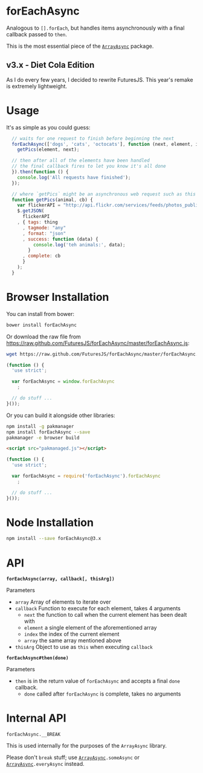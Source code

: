 forEachAsync
===

Analogous to `[].forEach`, but handles items asynchronously with a final callback passed to `then`.

This is the most essential piece of the [`ArrayAsync`](https://github.com/FuturesJS/ArrayAsync) package.

v3.x - Diet Cola Edition
---

As I do every few years, I decided to rewrite FuturesJS.
This year's remake is extremely lightweight.

Usage
===

It's as simple as you could guess:

```javascript
  // waits for one request to finish before beginning the next
  forEachAsync(['dogs', 'cats', 'octocats'], function (next, element, index, array) {
    getPics(element, next);

  // then after all of the elements have been handled
  // the final callback fires to let you know it's all done
  }).then(function () {
    console.log('All requests have finished');
  });

  // where `getPics` might be an asynchronous web request such as this
  function getPics(animal, cb) {
    var flickerAPI = "http://api.flickr.com/services/feeds/photos_public.gne?jsoncallback=?";
    $.getJSON(
      flickerAPI
    , { tags: thing
      , tagmode: "any"
      , format: "json"
      , success: function (data) {
          console.log('teh animals:', data);
        }
      , complete: cb
      }
    );
  }
```


Browser Installation
===

You can install from bower:

```bash
bower install forEachAsync
```

Or download the raw file from <https://raw.github.com/FuturesJS/forEachAsync/master/forEachAsync.js>:

```bash
wget https://raw.github.com/FuturesJS/forEachAsync/master/forEachAsync.js
```

```javascript
(function () {
  'use strict';

  var forEachAsync = window.forEachAsync
    ;

  // do stuff ...
}());
```

Or you can build it alongside other libraries:

```bash
npm install -g pakmanager
npm install forEachAsync --save
pakmanager -e browser build
```

```html
<script src="pakmanaged.js"></script>
```

```javascript
(function () {
  'use strict';

  var forEachAsync = require('forEachAsync').forEachAsync
    ;

  // do stuff ...
}());
```


Node Installation
===

```bash
npm install --save forEachAsync@3.x
```

API
===

**`forEachAsync(array, callback[, thisArg])`**

Parameters

  * `array` Array of elements to iterate over
  * `callback` Function to execute for each element, takes 4 arguments
    * `next` the function to call when the current element has been dealt with
    * `element` a single element of the aforementioned array
    * `index` the index of the current element
    * `array` the same array mentioned above
  * `thisArg` Object to use as `this` when executing `callback`

**`forEachAsync#then(done)`**

Parameters

  * `then` is in the return value of `forEachAsync` and accepts a final `done` callback.
    * `done` called after `forEachAsync` is complete, takes no arguments

Internal API
===

`forEachAsync.__BREAK`

This is used internally for the purposes of the `ArrayAsync` library.

Please don't `break` stuff; use [`ArrayAsync`](https://github.com/FuturesJS/ArrayAsync)`.someAsync` or [`ArrayAsync`](https://github.com/FuturesJS/ArrayAsync)`.everyAsync` instead.
